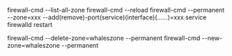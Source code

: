 firewall-cmd --list-all-zone
firewall-cmd --reload
firewall-cmd --permanent --zone=xxx --add(remove)-port(service)(interface)(......)=xxx
service firewalld restart

firewall-cmd --delete-zone=whaleszone --permanent
firewall-cmd --new-zone=whaleszone --permanent
